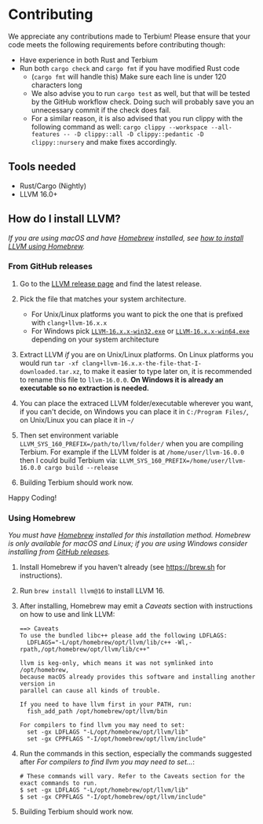 # Contributing
We appreciate any contributions made to Terbium! 
Please ensure that your code meets the following requirements before contributing though:

- Have experience in both Rust and Terbium
- Run both `cargo check` and `cargo fmt` if you have modified Rust code
    - (`cargo fmt` will handle this) Make sure each line is under 120 characters long
    - We also advise you to run `cargo test` as well, but that will be tested by the GitHub workflow check.
      Doing such will probably save you an unnecessary commit if the check does fail.
    - For a similar reason, it is also advised that you run clippy with the following command as well:
      `cargo clippy --workspace --all-features -- -D clippy::all -D clippy::pedantic -D clippy::nursery`
      and make fixes accordingly.

## Tools needed
- Rust/Cargo (Nightly)
- LLVM 16.0+

## How do I install LLVM?

_If you are using macOS and have [Homebrew](https://brew.sh) installed, see [how to install LLVM using Homebrew](#using-homebrew)._

### From GitHub releases

1. Go to the [LLVM release page](https://github.com/llvm/llvm-project/releases) and find the latest release.

2. Pick the file that matches your system architecture.
    - For Unix/Linux platforms you want to pick the one that is prefixed with `clang+llvm-16.x.x`
    - For Windows pick [`LLVM-16.x.x-win32.exe`](https://github.com/llvm/llvm-project/releases/download/llvmorg-16.0.4/LLVM-16.0.4-win32.exe)
      or [`LLVM-16.x.x-win64.exe`](https://github.com/llvm/llvm-project/releases/download/llvmorg-16.0.4/LLVM-16.0.4-win64.exe)
      depending on your system architecture

3. Extract LLVM *if* you are on Unix/Linux platforms. 
   On Linux platforms you would run `tar -xf clang+llvm-16.x.x-the-file-that-I-downloaded.tar.xz`, 
   to make it easier to type later on, it is recommended to rename this file to `llvm-16.0.0`.
   **On Windows it is already an executable so no extraction is needed.**

4. You can place the extraced LLVM folder/executable wherever you want, if you can't decide, on Windows you can place it
   in `C:/Program Files/`, on Unix/Linux you can place it in `~/`

5. Then set environment variable `LLVM_SYS_160_PREFIX=/path/to/llvm/folder/` when you are compiling Terbium. 
   For example if the LLVM folder is at `/home/user/llvm-16.0.0` then I could build Terbium via:
   `LLVM_SYS_160_PREFIX=/home/user/llvm-16.0.0 cargo build --release`

6. Building Terbium should work now.

Happy Coding!

### Using Homebrew

*You must have [Homebrew](https://brew.sh) installed for this installation method. Homebrew is only available for macOS
and Linux; if you are using Windows consider installing from [GitHub releases](#from-github-releases).*

1. Install Homebrew if you haven't already (see https://brew.sh for instructions).

2. Run `brew install llvm@16` to install LLVM 16.

3. After installing, Homebrew may emit a *Caveats* section with instructions on how to use and link LLVM:
    ```text
    ==> Caveats
    To use the bundled libc++ please add the following LDFLAGS:
      LDFLAGS="-L/opt/homebrew/opt/llvm/lib/c++ -Wl,-rpath,/opt/homebrew/opt/llvm/lib/c++"
    
    llvm is keg-only, which means it was not symlinked into /opt/homebrew,
    because macOS already provides this software and installing another version in
    parallel can cause all kinds of trouble.
    
    If you need to have llvm first in your PATH, run:
      fish_add_path /opt/homebrew/opt/llvm/bin
    
    For compilers to find llvm you may need to set:
      set -gx LDFLAGS "-L/opt/homebrew/opt/llvm/lib"
      set -gx CPPFLAGS "-I/opt/homebrew/opt/llvm/include"
    ```

4. Run the commands in this section, especially the commands suggested after *For compilers to find llvm you may need to set...*:

    ```shell
    # These commands will vary. Refer to the Caveats section for the exact commands to run.
    $ set -gx LDFLAGS "-L/opt/homebrew/opt/llvm/lib"
    $ set -gx CPPFLAGS "-I/opt/homebrew/opt/llvm/include"
    ```

5. Building Terbium should work now.
